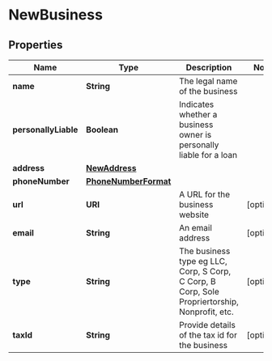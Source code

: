 

# NewBusiness


## Properties

| Name | Type | Description | Notes |
|------------ | ------------- | ------------- | -------------|
|**name** | **String** | The legal name of the business |  |
|**personallyLiable** | **Boolean** | Indicates whether a business owner is personally liable for a loan |  |
|**address** | [**NewAddress**](NewAddress.md) |  |  |
|**phoneNumber** | [**PhoneNumberFormat**](PhoneNumberFormat.md) |  |  |
|**url** | **URI** | A URL for the business website |  [optional] |
|**email** | **String** | An email address |  [optional] |
|**type** | **String** | The business type eg LLC, Corp, S Corp, C Corp, B Corp, Sole Propriertorship, Nonprofit, etc. |  [optional] |
|**taxId** | **String** | Provide details of the tax id for the business |  [optional] |




